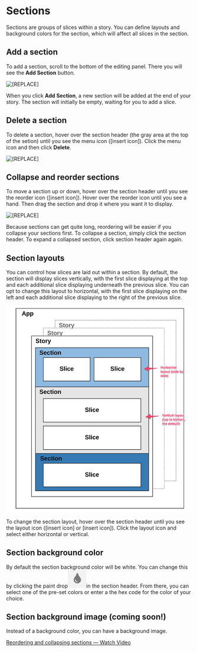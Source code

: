 # Sections

Sections are groups of slices within a story. You can define layouts and background colors for the section, which will affect all slices in the section. 

## Add a section

To add a section, scroll to the bottom of the editing panel. There you will see the **Add Section** button.   


![\[REPLACE\]](https://lh5.googleusercontent.com/8-N3Ktlx-G9GfIeUcTKw5vmL5fuvdGz2O6wqnIC4cZEwlNI8iu0Bw9vFc0Ud02TZwZSjxQ-YqeidXUacHc5oMw-3oJ5ACJ-5WqhOYy2Cw-4p2kOLDz4rOnLhYQLo8d6NkUH_qQF8)

When you click **Add Section**, a new section will be added at the end of your story. The section will initially be empty, waiting for you to add a slice.

## Delete a section

To delete a section, hover over the section header \(the gray area at the top of the setion\) until you see the menu icon \(\[insert icon\]\). Click the menu icon and then click **Delete**.  


![\[REPLACE\]](https://lh3.googleusercontent.com/7yS8mzAoYDAqwsaVxzN9l-7xRHPFEvRum9FFUN8nLdUPhec4sEvdOqFR53L6iQm4nS-vGSbjWLKPF3xvbI5sSsl7rk9_iM00_MYu-wlT7Vq_f0lvpbs4Wv9E4AcqgGYehjJRyHY1)

## Collapse and reorder sections

To move a section up or down, hover over the section header until you see the reorder icon \(\[insert icon\]\). Hover over the reorder icon until you see a hand. Then drag the section and drop it where you want it to display.  


![\[REPLACE\]](https://lh5.googleusercontent.com/n1WFMoOiBMbiZB4OLianafLtWgE8-3xGKWfQr_UAFNwvjGb3Z7BmPV9j1FDk9WRVh6sciQpv8f3lL5BMRHaJsmdpHqsUSc-mXYkrEZuQ0HR555SP0jWPSaRmpqc0ar55xXf7f9BR)

Because sections can get quite long, reordering will be easier if you collapse your sections first. To collapse a section, simply click the section header. To expand a collapsed section, click section header again again.

## Section layouts

You can control how slices are laid out within a section. By default, the section will display slices vertically, with the first slice displaying at the top and each additional slice displaying underneath the previous slice. You can opt to change this layout to horizontal, with the first slice displaying on the left and each additional slice displaying to the right of the previous slice. 

![](../../.gitbook/assets/image%20%285%29.png)

To change the section layout, hover over the section header until you see the layout icon \(\[insert icon\] or \[insert icon\]\). Click the layout icon and select either horizontal or vertical. 

## Section background color

By default the section background color will be white. You can change this by clicking the paint drop![](../../.gitbook/assets/image%20%2810%29.png)in the section header. From there, you can select one of the pre-set colors or enter a the hex code for the color of your choice.

## Section background image \(coming soon!\)

Instead of a background color, you can have a background image.

[Reordering and collapsing sections — Watch Video](https://www.loom.com/share/4698f07f24b248d0a355d562d5f4f9fb)

